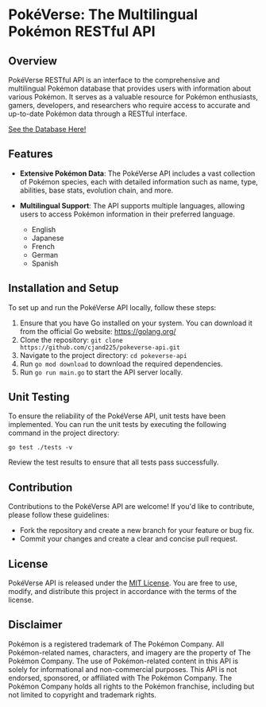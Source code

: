 # PokéVerse: The Multilingual Pokémon RESTful API

## Overview
PokéVerse RESTful API is an interface to the comprehensive and multilingual Pokémon database that provides users with information about various Pokémon. It serves as a valuable resource for Pokémon enthusiasts, gamers, developers, and researchers who require access to accurate and up-to-date Pokémon data through a RESTful interface.

[See the Database Here!](https://github.com/cjand225/PokeVerse)

## Features
- **Extensive Pokémon Data**: The PokéVerse API includes a vast collection of Pokémon species, each with detailed information such as name, type, abilities, base stats, evolution chain, and more.

- **Multilingual Support**: The API supports multiple languages, allowing users to access Pokémon information in their preferred language.
    - English 
    - Japanese 
    - French 
    - German 
    - Spanish

## Installation and Setup
To set up and run the PokéVerse API locally, follow these steps:

1. Ensure that you have Go installed on your system. You can download it from the official Go website: https://golang.org/
2. Clone the repository: `git clone https://github.com/cjand225/pokeverse-api.git`
3. Navigate to the project directory: `cd pokeverse-api`
4. Run `go mod download` to download the required dependencies.
5. Run `go run main.go` to start the API server locally.

## Unit Testing

To ensure the reliability of the PokéVerse API, unit tests have been implemented. You can run the unit tests by executing the following command in the project directory:

`go test ./tests -v`

Review the test results to ensure that all tests pass successfully.

## Contribution
Contributions to the PokéVerse API are welcome! If you'd like to contribute, please follow these guidelines:
- Fork the repository and create a new branch for your feature or bug fix.
- Commit your changes and create a clear and concise pull request.

## License
PokéVerse API is released under the [MIT License](https://opensource.org/licenses/MIT). You are free to use, modify, and distribute this project in accordance with the terms of the license.

## Disclaimer
Pokémon is a registered trademark of The Pokémon Company. All Pokémon-related names, characters, and imagery are the property of The Pokémon Company. The use of Pokémon-related content in this API is solely for informational and non-commercial purposes. This API is not endorsed, sponsored, or affiliated with The Pokémon Company. The Pokémon Company holds all rights to the Pokémon franchise, including but not limited to copyright and trademark rights.
